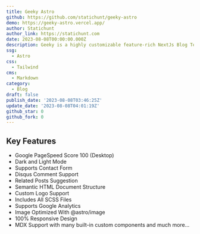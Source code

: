 ```yaml
---
title: Geeky Astro
github: https://github.com/statichunt/geeky-astro
demo: https://geeky-astro.vercel.app/
author: Statichunt
author_link: https://statichunt.com
date: 2023-08-08T00:00:00.000Z
description: Geeky is a highly customizable feature-rich NextJs Blog Template.
ssg:
  - Astro
css:
  - Tailwind
cms:
  - Markdown
category:
  - Blog
draft: false
publish_date: '2023-08-08T03:46:25Z'
update_date: '2023-08-08T04:01:19Z'
github_star: 0
github_fork: 0
---
```


## Key Features

- Google PageSpeed Score 100 (Desktop)
- Dark and Light Mode
- Supports Contact Form
- Disqus Comment Support
- Related Posts Suggestion
- Semantic HTML Document Structure
- Custom Logo Support
- Includes All SCSS Files
- Supports Google Analytics
- Image Optimized With @astro/image
- 100% Responsive Design
- MDX Support with many built-in custom components and much more...
